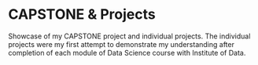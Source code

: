 # CAPSTONE & Projects
Showcase of my CAPSTONE project and individual projects.
The individual projects were my first attempt to demonstrate my understanding after completion of each module of Data Science course with Institute of Data. 
